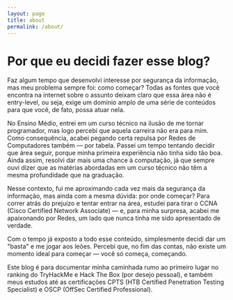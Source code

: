 ```yaml
---
layout: page
title: about
permalink: /about/
---
```


# Por que eu decidi fazer esse blog?

Faz algum tempo que desenvolvi interesse por segurança da informação, mas meu problema sempre foi: como começar?
Todas as fontes que você encontra na internet sobre o assunto deixam claro que essa área não é entry-level, ou seja, exige um domínio amplo de uma série de conteúdos para que você, de fato, possa atuar nela.

No Ensino Médio, entrei em um curso técnico na ilusão de me tornar programador, mas logo percebi que aquela carreira não era para mim. Como consequência, acabei pegando certa repulsa por Redes de Computadores também — por tabela.
Passei um tempo tentando decidir que área seguir, porque minha primeira experiência não tinha sido tão boa. Ainda assim, resolvi dar mais uma chance à computação, já que sempre ouvi dizer que as matérias abordadas em um curso técnico não têm a mesma profundidade que na graduação.

Nesse contexto, fui me aproximando cada vez mais da segurança da informação, mas ainda com a mesma dúvida: por onde começar?
Para correr atrás do prejuízo e tentar entrar na área, estudei para tirar o CCNA (Cisco Certified Network Associate) — e, para minha surpresa, acabei me apaixonando por Redes, um lado que nunca tinha me sido apresentado de verdade.

Com o tempo já exposto a todo esse conteúdo, simplesmente decidi dar um "basta" e me jogar aos leões. Percebi que, no fim das contas, não existe um momento ideal para começar — você só começa, começando.

Este blog é para documentar minha caminhada rumo ao primeiro lugar no ranking do TryHackMe e Hack The Box (por desejo pessoal), e também meus estudos até as certificações CPTS (HTB Certified Penetration Testing Specialist) e OSCP (OffSec Certified Professional).
